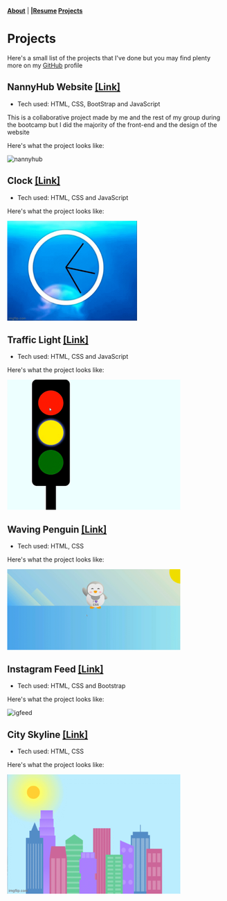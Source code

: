 <b>[About](./about.html)</b> |</b> <b>|[Resume](./resume.html) </b> <b>[Projects](./projects.html) </b>

# Projects

 >
 >
Here's a small list of the projects that I've done but you may find plenty more on my <a href="https://github.com/MaiCodes-exe"> GitHub</a> profile


<section></section>

## NannyHub Website <a href="https://github.com/nannyhub/NannysHub">[Link]</a>
* Tech used: HTML, CSS, BootStrap and JavaScript
<p>This is a collaborative project made by me and the rest of my group during the bootcamp but I did the majority of the front-end and the design of the website</p>
<p>Here's what the project looks like:</p>

<img alt="nannyhub" src="nannyhub.gif"  width="500"/> 

<section></section>


## Clock <a href="https://github.com/MaiCodes-exe/clock">[Link]</a>
* Tech used: HTML, CSS and JavaScript
<p>Here's what the project looks like:</p>

<img alt="clock" src="clock.gif"  width="300"/> 


## Traffic Light <a href="https://github.com/MaiCodes-exe/trafficlightJSX">[Link]</a>
* Tech used: HTML, CSS and JavaScript
<p>Here's what the project looks like:</p>

<img alt="light" src="light.gif"  width="400"/> 


<section></section>


## Waving Penguin <a href="https://github.com/MaiCodes-exe/wavingPenguin">[Link]</a>
* Tech used: HTML, CSS
<p>Here's what the project looks like:</p>

<img alt="penguin" src="penguin.gif"  width="400"/> 


<section></section>

## Instagram Feed <a href="https://github.com/MaiCodes-exe/BootstrapInstagramFeed">[Link]</a>
* Tech used: HTML, CSS and Bootstrap
<p>Here's what the project looks like:</p>

<img alt="igfeed" src="photofeed.gif"  width="400"/> 


<section></section>

## City Skyline <a href="https://github.com/MaiCodes-exe/CitySkyline">[Link]</a>
* Tech used: HTML, CSS
<p>Here's what the project looks like:</p>

<img alt="Skyline Project" src="7b0pyu.gif"  width="400"/> 
